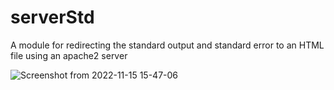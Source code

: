 # serverStd
A module for redirecting the standard output and standard error to an HTML file using an apache2 server

![Screenshot from 2022-11-15 15-47-06](https://user-images.githubusercontent.com/89815653/201948959-e06adae0-3183-4451-8a0d-6b8cdce78799.png)
